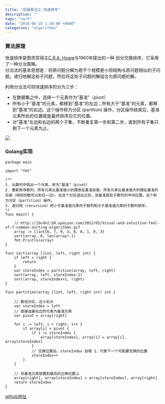 ```yaml
---
title: "突破算法之-快速排序"
description: ""
tags: "sort"
date: "2018-08-19 1:30:00 +0800"
categories: "algorithms"
---
```


### 算法原理

快速排序是图灵奖得主<a href="https://zh.wikipedia.org/wiki/%E6%9D%B1%E5%B0%BC%C2%B7%E9%9C%8D%E7%88%BE" target="_blank">C.R.A. Hoare</a>与1960年提出的一种
划分交换排序，它采用了一种分治策略。  
分治法的基本思想是：将原问题分解为若干个规模更小但结构与原问题相似的子问题。递归地解这些子问题，然后将这些子问题的解组合为原问题的解。  
<!--more-->

利用分治法可将快速排序的分为三步：  

- 在数据集之中，选择一个元素作为”基准”（pivot）
- 所有小于”基准”的元素，都移到”基准”的左边；所有大于”基准”的元素，都移到”基准”的右边。这个操作称为分区 (partition) 操作，分区操作结束后，基准元素所处的位置就是最终排序后它的位置。
- 对”基准”左边和右边的两个子集，不断重复第一步和第二步，直到所有子集只剩下一个元素为止。

![](https://olef5l6y5.qnssl.com/quick_sort.gif)

### Golang实现

```
package main

import "fmt"

/**
1. 从数列中挑出一个元素，称为"基准"（pivot）
2. 重新排序数列，所有元素比基准值小的摆放在基准前面，所有元素比基准值大的摆在基准的后面（相同的数可以到任一边）。在这个分区退出之后，该基准就处于数列的中间位置。这个称为分区（partition）操作。
3. 递归地（recursive）把小于基准值元素的子数列和大于基准值元素的子数列排序。
*/
func main() {

	// http://jbcdn2.b0.upaiyun.com/2012/01/Visual-and-intuitive-feel-of-7-common-sorting-algorithms.gif
	array := []int{6, 7, 9, 3, 6, 8, 1, 9, 3}
	sort(array, 0, len(array)-1)
	fmt.Println(array)
}

func sort(array []int, left, right int) {
	if left > right {
		return
	}
	var storeIndex = partition(array, left, right)
	sort(array, left, storeIndex-1)
	sort(array, storeIndex+1, right)
}

func partition(array []int, left, right int) int {

	// 数组分区，左小右大
	var storeIndex = left
	// 直接选最右边的元素为基准元素
	var pivot = array[right]

	for i := left; i < right; i++ {
		if array[i] < pivot {
			if i != storeIndex {
				array[storeIndex], array[i] = array[i], array[storeIndex]
			}
			// 交换位置后，storeIndex 自增 1，代表下一个可能要交换的位置
			storeIndex++
		}
	}

	// 将基准元素放置到最后的正确位置上
	array[right], array[storeIndex] = array[storeIndex], array[right]
	return storeIndex
}
```
<a href="https://github.com/sjatsh/algorithms/blob/master/src/github.com/sjatsh/algorithms/sort/quick.go" target="_blank">github地址</a>


